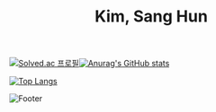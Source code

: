 <header>
  <h1 align="center">Kim, Sang Hun</h1>
</header>

[![Solved.ac
프로필](http://mazassumnida.wtf/api/generate_badge?boj=yaa0529)](https://solved.ac/yaa0529)[![Anurag's GitHub stats](https://github-readme-stats.vercel.app/api?username=kinsanghun)](https://github.com/anuraghazra/github-readme-stats)

[![Top Langs](https://github-readme-stats.vercel.app/api/top-langs/?username=kinsanghun)](https://github.com/kinsanghun/github-readme-stats)

![Footer](https://capsule-render.vercel.app/api?type=waving&color=auto&height=200&section=footer)
